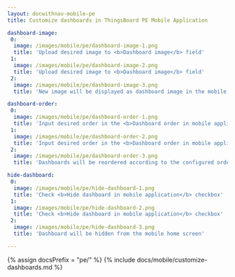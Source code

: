 ```yaml
---
layout: docwithnav-mobile-pe
title: Customize dashboards in ThingsBoard PE Mobile Application

dashboard-image:
 0:
  image: /images/mobile/pe/dashboard-image-1.png
  title: 'Upload desired image to <b>Dashboard image</b> field'
 1:
  image: /images/mobile/pe/dashboard-image-2.png
  title: 'Upload desired image to <b>Dashboard image</b> field'
 2:
  image: /images/mobile/pe/dashboard-image-3.png
  title: 'New image will be displayed as dashboard image in the mobile home screen instead of default placeholder'

dashboard-order:
 0:
  image: /images/mobile/pe/dashboard-order-1.png
  title: 'Input desired order in the <b>Dashboard order in mobile application</b> field'
 1:
  image: /images/mobile/pe/dashboard-order-2.png
  title: 'Input desired order in the <b>Dashboard order in mobile application</b> field'
 2:
  image: /images/mobile/pe/dashboard-order-3.png
  title: 'Dashboards will be reordered according to the configured order in the mobile home screen'

hide-dashboard:
 0:
  image: /images/mobile/pe/hide-dashboard-1.png
  title: 'Check <b>Hide dashboard in mobile application</b> checkbox'
 1:
  image: /images/mobile/pe/hide-dashboard-2.png
  title: 'Check <b>Hide dashboard in mobile application</b> checkbox'
 2:
  image: /images/mobile/pe/hide-dashboard-3.png
  title: 'Dashboard will be hidden from the mobile home screen'

---
```


{% assign docsPrefix = "pe/" %}
{% include docs/mobile/customize-dashboards.md %}
